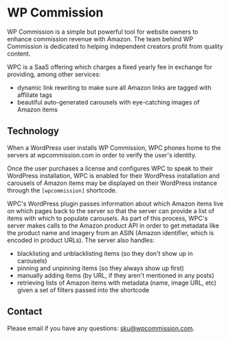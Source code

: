 # WP Commission

WP Commission is a simple but powerful tool for website owners to enhance commission revenue with Amazon. The team behind WP Commission is dedicated to helping independent creators profit from quality content.

WPC is a SaaS offering which charges a fixed yearly fee in exchange for providing, among other services:

- dynamic link rewriting to make sure all Amazon links are tagged with affiliate tags
- beautiful auto-generated carousels with eye-catching images of Amazon items

## Technology

When a WordPress user installs WP Commission, WPC phones home to the servers at wpcommission.com in order to verify the user's identity.

Once the user purchases a license and configures WPC to speak to their WordPress installation, WPC is enabled for their WordPress installation and carousels of Amazon items may be displayed on their WordPress instance through the `[wpcommission]` shortcode.

WPC's WordPress plugin passes information about which Amazon items live on which pages back to the server so that the server can provide a list of items with which to populate carousels. As part of this process, WPC's server makes calls to the Amazon product API in order to get metadata like the product name and imagery from an ASIN (Amazon identifier, which is encoded in product URLs). The server also handles:

- blacklisting and unblacklisting items (so they don't show up in carousels)
- pinning and unpinning items (so they always show up first)
- manually adding items (by URL, if they aren't mentioned in any posts)
- retrieving lists of Amazon items with metadata (name, image URL, etc) given a set of filters passed into the shortcode

## Contact

Please email if you have any questions: sku@wpcommission.com.
